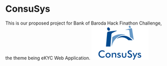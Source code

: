 # ConsuSys
This is our proposed project for Bank of Baroda Hack Finathon Challenge, the theme being eKYC Web Application.
![Alt text](https://github.com/RohanGoyal2014/ConsuSys/blob/master/image%20assets/consusyslogo.png)

